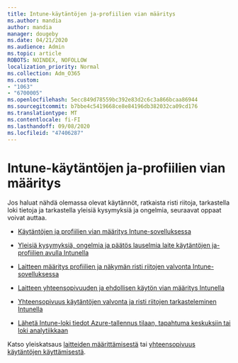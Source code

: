 ```yaml
---
title: Intune-käytäntöjen ja-profiilien vian määritys
ms.author: mandia
author: mandia
manager: dougeby
ms.date: 04/21/2020
ms.audience: Admin
ms.topic: article
ROBOTS: NOINDEX, NOFOLLOW
localization_priority: Normal
ms.collection: Adm_O365
ms.custom:
- "1063"
- "6700005"
ms.openlocfilehash: 5ecc849d78559bc392e83d2c6c3a866bcaa86944
ms.sourcegitcommit: b7bbe4c5419668ce8e84196db382032ca09cd176
ms.translationtype: MT
ms.contentlocale: fi-FI
ms.lasthandoff: 09/08/2020
ms.locfileid: "47406287"
---
```

# <a name="troubleshooting-intune-policy-and-profiles"></a>Intune-käytäntöjen ja-profiilien vian määritys

Jos haluat nähdä olemassa olevat käytännöt, ratkaista risti riitoja, tarkastella loki tietoja ja tarkastella yleisiä kysymyksiä ja ongelmia, seuraavat oppaat voivat auttaa.

- [Käytäntöjen ja profiilien vian määritys Intune-sovelluksessa](https://docs.microsoft.com/mem/intune/configuration/troubleshoot-policies-in-microsoft-intune)

- [Yleisiä kysymyksiä, ongelmia ja päätös lauselmia laite käytäntöjen ja-profiilien avulla Intunella](https://docs.microsoft.com/intune/device-profile-troubleshoot)

- [Laitteen määritys profiilien ja näkymän risti riitojen valvonta Intune-sovelluksessa](https://docs.microsoft.com/intune/device-profile-monitor)

- [Laitteen yhteensopivuuden ja ehdollisen käytön vian määritys Intunella](https://docs.microsoft.com/intune/troubleshoot-conditional-access)

- [Yhteensopivuus käytäntöjen valvonta ja risti riitojen tarkasteleminen Intunella](https://docs.microsoft.com/intune/compliance-policy-monitor)

- [Lähetä Intune-loki tiedot Azure-tallennus tilaan, tapahtuma keskuksiin tai loki analytiikkaan](https://docs.microsoft.com/intune/review-logs-using-azure-monitor)

Katso yleiskatsaus [laitteiden määrittämisestä](https://docs.microsoft.com/intune/device-profiles) tai [yhteensopivuus käytäntöjen käyttämisestä](https://docs.microsoft.com/intune/device-compliance-get-started).